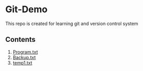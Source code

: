 # Git-Demo

This repo is created for learning git and version control system

## Contents

1. [Program.txt](Program.txt)
2. [Backup.txt](Backup.txt)
3. [temp1.txt](temp1)

